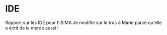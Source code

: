 IDE
===

Rapport sur les IDE pour l'ISIMA
Je modifie sur le truc à Marie parce qu'elle a écrit de la merde aussi !
